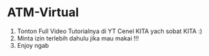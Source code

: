 # ATM-Virtual
1. Tonton Full Video Tutorialnya di YT Cenel KITA yach sobat KITA :)
2. Minta izin terlebih dahulu jika mau makai !!!
3. Enjoy ngab
